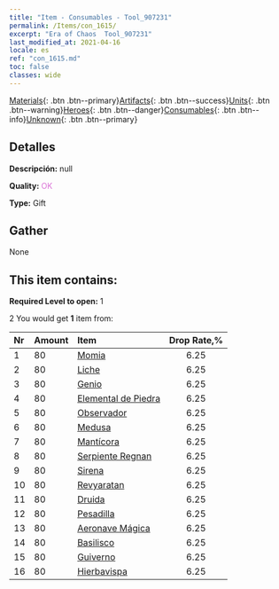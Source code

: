 ```yaml
---
title: "Item - Consumables - Tool_907231"
permalink: /Items/con_1615/
excerpt: "Era of Chaos  Tool_907231"
last_modified_at: 2021-04-16
locale: es
ref: "con_1615.md"
toc: false
classes: wide
---
```

 [Materials](/es/Items/){: .btn .btn--primary}[Artifacts](/es/Items/Artifacts/){: .btn .btn--success}[Units](/es/Items/Units/){: .btn .btn--warning}[Heroes](/es/Items/Heroes/){: .btn .btn--danger}[Consumables](/es/Items/Consumables/){: .btn .btn--info}[Unknown](/es/Items/Unknown/){: .btn .btn--primary}

## Detalles
 **Descripción:** null

 **Quality:** <span style="color: #DA70D6">OK</span>

 **Type:** Gift

## Gather

  None

## This item contains:

 **Required Level to open:** 1

 2 You would get **1** item  from:

  | Nr | Amount |     Item    | Drop Rate,% |
  |:---|:-------|:------------|:---------:|
  | 1 | 80 | [Momia](/es/Items/unt_215/) | 6.25 | 
  | 2 | 80 | [Liche](/es/Items/unt_212/) | 6.25 | 
  | 3 | 80 | [Genio](/es/Items/unt_239/) | 6.25 | 
  | 4 | 80 | [Elemental de Piedra](/es/Items/unt_266/) | 6.25 | 
  | 5 | 80 | [Observador](/es/Items/unt_246/) | 6.25 | 
  | 6 | 80 | [Medusa](/es/Items/unt_247/) | 6.25 | 
  | 7 | 80 | [Mantícora](/es/Items/unt_249/) | 6.25 | 
  | 8 | 80 | [Serpiente Regnan](/es/Items/unt_276/) | 6.25 | 
  | 9 | 80 | [Sirena](/es/Items/unt_277/) | 6.25 | 
  | 10 | 80 | [Revyaratan](/es/Items/unt_280/) | 6.25 | 
  | 11 | 80 | [Druida](/es/Items/unt_206/) | 6.25 | 
  | 12 | 80 | [Pesadilla](/es/Items/unt_233/) | 6.25 | 
  | 13 | 80 | [Aeronave Mágica](/es/Items/unt_242/) | 6.25 | 
  | 14 | 80 | [Basilisco](/es/Items/unt_256/) | 6.25 | 
  | 15 | 80 | [Guiverno](/es/Items/unt_258/) | 6.25 | 
  | 16 | 80 | [Hierbavispa](/es/Items/unt_260/) | 6.25 | 
